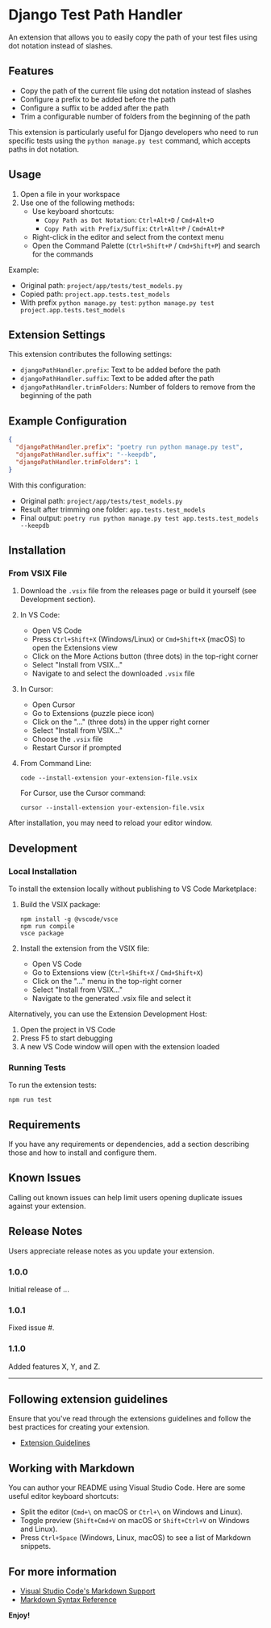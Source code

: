 # Django Test Path Handler

An extension that allows you to easily copy the path of your test files using dot notation instead of slashes.

## Features

- Copy the path of the current file using dot notation instead of slashes
- Configure a prefix to be added before the path
- Configure a suffix to be added after the path
- Trim a configurable number of folders from the beginning of the path

This extension is particularly useful for Django developers who need to run specific tests using the `python manage.py test` command, which accepts paths in dot notation.

## Usage

1. Open a file in your workspace
2. Use one of the following methods:
   - Use keyboard shortcuts:
     - `Copy Path as Dot Notation`: `Ctrl+Alt+D` / `Cmd+Alt+D`
     - `Copy Path with Prefix/Suffix`: `Ctrl+Alt+P` / `Cmd+Alt+P`
   - Right-click in the editor and select from the context menu
   - Open the Command Palette (`Ctrl+Shift+P` / `Cmd+Shift+P`) and search for the commands

Example:
- Original path: `project/app/tests/test_models.py`
- Copied path: `project.app.tests.test_models`
- With prefix `python manage.py test`: `python manage.py test project.app.tests.test_models`

## Extension Settings

This extension contributes the following settings:

* `djangoPathHandler.prefix`: Text to be added before the path
* `djangoPathHandler.suffix`: Text to be added after the path
* `djangoPathHandler.trimFolders`: Number of folders to remove from the beginning of the path

## Example Configuration

```json
{
  "djangoPathHandler.prefix": "poetry run python manage.py test",
  "djangoPathHandler.suffix": "--keepdb",
  "djangoPathHandler.trimFolders": 1
}
```

With this configuration:
- Original path: `project/app/tests/test_models.py`
- Result after trimming one folder: `app.tests.test_models`
- Final output: `poetry run python manage.py test app.tests.test_models --keepdb`

## Installation

### From VSIX File

1. Download the `.vsix` file from the releases page or build it yourself (see Development section).

2. In VS Code:
   - Open VS Code
   - Press `Ctrl+Shift+X` (Windows/Linux) or `Cmd+Shift+X` (macOS) to open the Extensions view
   - Click on the More Actions button (three dots) in the top-right corner
   - Select "Install from VSIX..."
   - Navigate to and select the downloaded `.vsix` file

3. In Cursor:
   - Open Cursor
   - Go to Extensions (puzzle piece icon)
   - Click on the "..." (three dots) in the upper right corner
   - Select "Install from VSIX..."
   - Choose the `.vsix` file
   - Restart Cursor if prompted

4. From Command Line:
   ```
   code --install-extension your-extension-file.vsix
   ```
   For Cursor, use the Cursor command:
   ```
   cursor --install-extension your-extension-file.vsix
   ```

After installation, you may need to reload your editor window.

## Development

### Local Installation

To install the extension locally without publishing to VS Code Marketplace:

1. Build the VSIX package:
   ```
   npm install -g @vscode/vsce
   npm run compile
   vsce package
   ```

2. Install the extension from the VSIX file:
   - Open VS Code
   - Go to Extensions view (`Ctrl+Shift+X` / `Cmd+Shift+X`)
   - Click on the "..." menu in the top-right corner
   - Select "Install from VSIX..."
   - Navigate to the generated .vsix file and select it

Alternatively, you can use the Extension Development Host:
1. Open the project in VS Code
2. Press F5 to start debugging
3. A new VS Code window will open with the extension loaded

### Running Tests

To run the extension tests:

```
npm run test
```

## Requirements

If you have any requirements or dependencies, add a section describing those and how to install and configure them.

## Known Issues

Calling out known issues can help limit users opening duplicate issues against your extension.

## Release Notes

Users appreciate release notes as you update your extension.

### 1.0.0

Initial release of ...

### 1.0.1

Fixed issue #.

### 1.1.0

Added features X, Y, and Z.

---

## Following extension guidelines

Ensure that you've read through the extensions guidelines and follow the best practices for creating your extension.

* [Extension Guidelines](https://code.visualstudio.com/api/references/extension-guidelines)

## Working with Markdown

You can author your README using Visual Studio Code. Here are some useful editor keyboard shortcuts:

* Split the editor (`Cmd+\` on macOS or `Ctrl+\` on Windows and Linux).
* Toggle preview (`Shift+Cmd+V` on macOS or `Shift+Ctrl+V` on Windows and Linux).
* Press `Ctrl+Space` (Windows, Linux, macOS) to see a list of Markdown snippets.

## For more information

* [Visual Studio Code's Markdown Support](http://code.visualstudio.com/docs/languages/markdown)
* [Markdown Syntax Reference](https://help.github.com/articles/markdown-basics/)

**Enjoy!**
